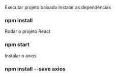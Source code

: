 Executar projeto baixado
Instalar as dependências
### npm install

Rodar o projeto React
### npm start

Instalar o axios
### npm install --save axios